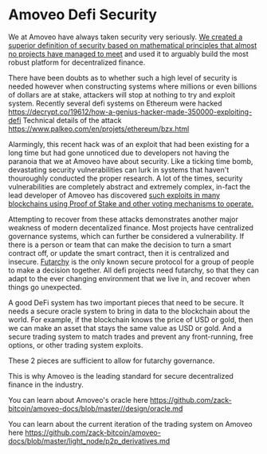 Amoveo Defi Security
===========

We at Amoveo have always taken security very seriously. [We created a superior definition of security based on mathematical principles that almost no projects have managed to meet](/basics/trust_theory.md) and used it to arguably build the most robust platform for decentralized finance. 

There have been doubts as to whether such a high level of security is needed however when constructing systems where millions or even billions of dollars are at stake, attackers will stop at nothing to try and exploit system.
Recently several defi systems on Ethereum were hacked https://decrypt.co/19612/how-a-genius-hacker-made-350000-exploiting-defi
Technical details of the attack https://www.palkeo.com/en/projets/ethereum/bzx.html

Alarmingly, this recent hack was of an exploit that had been existing for a long time but had gone unnoticed due to developers not having the paranoia that we at Amoveo have about security. Like a ticking time bomb, devastating security vulnerabilities can lurk in systems that haven't thouroughly conducted the proper research. A lot of the times, security vulnerabilities are completely abstract and extremely complex, in-fact the lead developer of Amoveo has discovered [such exploits in many blockchains using Proof of Stake and other voting mechanisms to operate.](/other_blockchains/proof_of_stake.md)

Attempting to recover from these attacks demonstrates another major weakness of modern decentalized finance. Most projects have centralized governance systems, which can further be considered a vulnerability. If there is a person or team that can make the decision to turn a smart contract off, or update the smart contract, then it is centralized and insecure. [Futarchy](/basics/futarchy.md) is the only known secure protocol for a group of people to make a decision together. All defi projects need futarchy, so that they can adapt to the ever changing environment that we live in, and recover when things go unexpected.

A good DeFi system has two important pieces that need to be secure. It needs a secure oracle system to bring in data to the blockchain about the world. For example, if the blockchain knows the price of USD or gold, then we can make an asset that stays the same value as USD or gold. And a secure trading system to match trades and prevent any front-running, free options, or other trading system exploits.

These 2 pieces are sufficient to allow for futarchy governance.

This is why Amoveo is the leading standard for secure decentralized finance in the industry.

You can learn about Amoveo's oracle here https://github.com/zack-bitcoin/amoveo-docs/blob/master//design/oracle.md

You can learn about the current iteration of the trading system on Amoveo here https://github.com/zack-bitcoin/amoveo-docs/blob/master/light_node/p2p_derivatives.md


